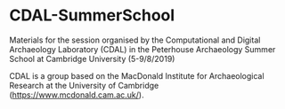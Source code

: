 # CDAL-SummerSchool

Materials for the session organised by the Computational and Digital Archaeology Laboratory (CDAL) in the Peterhouse Archaeology Summer School at Cambridge University (5-9/8/2019)

CDAL is a group based on the MacDonald Institute for Archaeological Research at the University of Cambridge (https://www.mcdonald.cam.ac.uk/).
